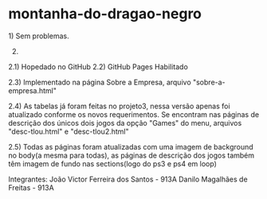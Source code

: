 # montanha-do-dragao-negro
<p>
1) Sem problemas.

2)
2.1) Hopedado no GitHub
2.2) GitHub Pages Habilitado

2.3) Implementado na página Sobre a Empresa, arquivo "sobre-a-empresa.html"

2.4) As tabelas já foram feitas no projeto3, nessa versão apenas foi atualizado conforme os novos requerimentos. Se encontram nas páginas de descrição dos únicos dois jogos da opção "Games" do menu, arquivos "desc-tlou.html" e "desc-tlou2.html"

2.5) Todas as páginas foram atualizadas com uma imagem de background no body(a mesma para todas), as páginas de descrição dos jogos também têm imagem de fundo nas sections(logo do ps3 e ps4 em loop)

Integrantes:
 João Victor Ferreira dos Santos - 913A
 Danilo Magalhães de Freitas - 913A</p>
